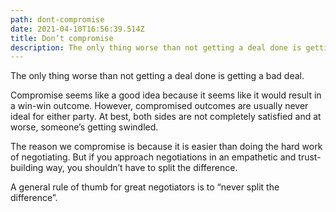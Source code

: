 ```yaml
---
path: dont-compromise
date: 2021-04-10T16:56:39.514Z
title: Don’t compromise
description: The only thing worse than not getting a deal done is getting a bad deal.
---
```

The only thing worse than not getting a deal done is getting a bad deal.

Compromise seems like a good idea because it seems like it would result in a win-win outcome. However, compromised outcomes are usually never ideal for either party. At best, both sides are not completely satisfied and at worse, someone’s getting swindled.

The reason we compromise is because it is easier than doing the hard work of negotiating. But if you approach negotiations in an empathetic and trust-building way, you shouldn’t have to split the difference.

A general rule of thumb for great negotiators is to “never split the difference”.